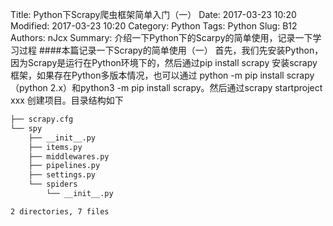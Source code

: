 Title: Python下Scrapy爬虫框架简单入门（一）
Date: 2017-03-23 10:20
Modified: 2017-03-23 10:20
Category: Python
Tags: Python
Slug: B12
Authors: nJcx
Summary: 介绍一下Python下的Scarpy的简单使用，记录一下学习过程
####本篇记录一下Scrapy的简单使用（一）
首先，我们先安装Python，因为Scrapy是运行在Python环境下的，然后通过pip install scrapy 安装scrapy框架，如果存在Python多版本情况，也可以通过 python -m pip install scrapy（python 2.x）和python3 -m pip install scrapy。然后通过scrapy startproject xxx 创建项目。目录结构如下
```bash
├── scrapy.cfg
└── spy
    ├── __init__.py
    ├── items.py
    ├── middlewares.py
    ├── pipelines.py
    ├── settings.py
    └── spiders
        └── __init__.py

2 directories, 7 files

```


